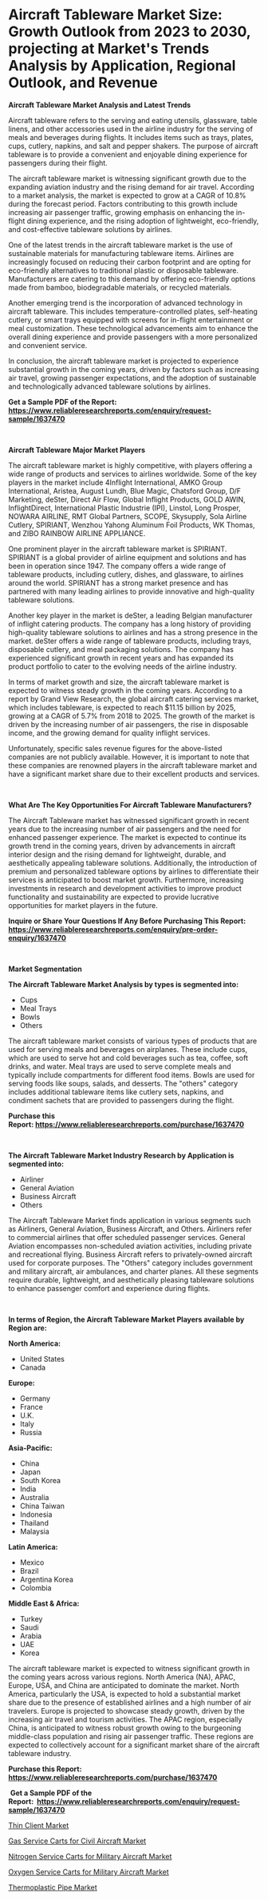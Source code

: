 <p><h1>Aircraft Tableware Market Size: Growth Outlook from 2023 to 2030, projecting at Market's Trends Analysis by Application, Regional Outlook, and Revenue</h1></p><p><strong>Aircraft Tableware Market Analysis and Latest Trends</strong></p>
<p><p>Aircraft tableware refers to the serving and eating utensils, glassware, table linens, and other accessories used in the airline industry for the serving of meals and beverages during flights. It includes items such as trays, plates, cups, cutlery, napkins, and salt and pepper shakers. The purpose of aircraft tableware is to provide a convenient and enjoyable dining experience for passengers during their flight.</p><p>The aircraft tableware market is witnessing significant growth due to the expanding aviation industry and the rising demand for air travel. According to a market analysis, the market is expected to grow at a CAGR of 10.8% during the forecast period. Factors contributing to this growth include increasing air passenger traffic, growing emphasis on enhancing the in-flight dining experience, and the rising adoption of lightweight, eco-friendly, and cost-effective tableware solutions by airlines.</p><p>One of the latest trends in the aircraft tableware market is the use of sustainable materials for manufacturing tableware items. Airlines are increasingly focused on reducing their carbon footprint and are opting for eco-friendly alternatives to traditional plastic or disposable tableware. Manufacturers are catering to this demand by offering eco-friendly options made from bamboo, biodegradable materials, or recycled materials.</p><p>Another emerging trend is the incorporation of advanced technology in aircraft tableware. This includes temperature-controlled plates, self-heating cutlery, or smart trays equipped with screens for in-flight entertainment or meal customization. These technological advancements aim to enhance the overall dining experience and provide passengers with a more personalized and convenient service.</p><p>In conclusion, the aircraft tableware market is projected to experience substantial growth in the coming years, driven by factors such as increasing air travel, growing passenger expectations, and the adoption of sustainable and technologically advanced tableware solutions by airlines.</p></p>
<p><strong>Get a Sample PDF of the Report:&nbsp; <a href="https://www.reliableresearchreports.com/enquiry/request-sample/1637470">https://www.reliableresearchreports.com/enquiry/request-sample/1637470</a></strong></p>
<p>&nbsp;</p>
<p><strong>Aircraft Tableware Major Market Players</strong></p>
<p><p>The aircraft tableware market is highly competitive, with players offering a wide range of products and services to airlines worldwide. Some of the key players in the market include 4Inflight International, AMKO Group International, Aristea, August Lundh, Blue Magic, Chatsford Group, D/F Marketing, deSter, Direct Air Flow, Global Inflight Products, GOLD AWIN, InflightDirect, International Plastic Industrie (IPI), Linstol, Long Prosper, NOWARA AIRLINE, RMT Global Partners, SCOPE, Skysupply, Sola Airline Cutlery, SPIRIANT, Wenzhou Yahong Aluminum Foil Products, WK Thomas, and ZIBO RAINBOW AIRLINE APPLIANCE.</p><p>One prominent player in the aircraft tableware market is SPIRIANT. SPIRIANT is a global provider of airline equipment and solutions and has been in operation since 1947. The company offers a wide range of tableware products, including cutlery, dishes, and glassware, to airlines around the world. SPIRIANT has a strong market presence and has partnered with many leading airlines to provide innovative and high-quality tableware solutions.</p><p>Another key player in the market is deSter, a leading Belgian manufacturer of inflight catering products. The company has a long history of providing high-quality tableware solutions to airlines and has a strong presence in the market. deSter offers a wide range of tableware products, including trays, disposable cutlery, and meal packaging solutions. The company has experienced significant growth in recent years and has expanded its product portfolio to cater to the evolving needs of the airline industry.</p><p>In terms of market growth and size, the aircraft tableware market is expected to witness steady growth in the coming years. According to a report by Grand View Research, the global aircraft catering services market, which includes tableware, is expected to reach $11.15 billion by 2025, growing at a CAGR of 5.7% from 2018 to 2025. The growth of the market is driven by the increasing number of air passengers, the rise in disposable income, and the growing demand for quality inflight services.</p><p>Unfortunately, specific sales revenue figures for the above-listed companies are not publicly available. However, it is important to note that these companies are renowned players in the aircraft tableware market and have a significant market share due to their excellent products and services.</p></p>
<p>&nbsp;</p>
<p><strong>What Are The Key Opportunities For Aircraft Tableware Manufacturers?</strong></p>
<p><p>The Aircraft Tableware market has witnessed significant growth in recent years due to the increasing number of air passengers and the need for enhanced passenger experience. The market is expected to continue its growth trend in the coming years, driven by advancements in aircraft interior design and the rising demand for lightweight, durable, and aesthetically appealing tableware solutions. Additionally, the introduction of premium and personalized tableware options by airlines to differentiate their services is anticipated to boost market growth. Furthermore, increasing investments in research and development activities to improve product functionality and sustainability are expected to provide lucrative opportunities for market players in the future.</p></p>
<p><strong>Inquire or Share Your Questions If Any Before Purchasing This Report: <a href="https://www.reliableresearchreports.com/enquiry/pre-order-enquiry/1637470">https://www.reliableresearchreports.com/enquiry/pre-order-enquiry/1637470</a></strong></p>
<p>&nbsp;</p>
<p><strong>Market Segmentation</strong></p>
<p><strong>The Aircraft Tableware Market Analysis by types is segmented into:</strong></p>
<p><ul><li>Cups</li><li>Meal Trays</li><li>Bowls</li><li>Others</li></ul></p>
<p><p>The aircraft tableware market consists of various types of products that are used for serving meals and beverages on airplanes. These include cups, which are used to serve hot and cold beverages such as tea, coffee, soft drinks, and water. Meal trays are used to serve complete meals and typically include compartments for different food items. Bowls are used for serving foods like soups, salads, and desserts. The "others" category includes additional tableware items like cutlery sets, napkins, and condiment sachets that are provided to passengers during the flight.</p></p>
<p><strong>Purchase this Report:&nbsp;<a href="https://www.reliableresearchreports.com/purchase/1637470">https://www.reliableresearchreports.com/purchase/1637470</a></strong></p>
<p>&nbsp;</p>
<p><strong>The Aircraft Tableware Market Industry Research by Application is segmented into:</strong></p>
<p><ul><li>Airliner</li><li>General Aviation</li><li>Business Aircraft</li><li>Others</li></ul></p>
<p><p>The Aircraft Tableware Market finds application in various segments such as Airliners, General Aviation, Business Aircraft, and Others. Airliners refer to commercial airlines that offer scheduled passenger services. General Aviation encompasses non-scheduled aviation activities, including private and recreational flying. Business Aircraft refers to privately-owned aircraft used for corporate purposes. The "Others" category includes government and military aircraft, air ambulances, and charter planes. All these segments require durable, lightweight, and aesthetically pleasing tableware solutions to enhance passenger comfort and experience during flights.</p></p>
<p>&nbsp;</p>
<p><strong>In terms of Region, the Aircraft Tableware Market Players available by Region are:</strong></p>
<p>
    <p> <strong> North America: </strong>
        <ul>
            <li>United States</li>
            <li>Canada</li>
        </ul>
        </p> 
    <p> <strong> Europe: </strong>
        <ul>
            <li>Germany</li>
            <li>France</li>
            <li>U.K.</li>
            <li>Italy</li>
            <li>Russia</li>
        </ul>
        </p> 
    <p> <strong> Asia-Pacific: </strong>
        <ul>
            <li>China</li>
            <li>Japan</li>
            <li>South Korea</li>
            <li>India</li>
            <li>Australia</li>
            <li>China Taiwan</li>
            <li>Indonesia</li>
            <li>Thailand</li>
            <li>Malaysia</li>
        </ul>
        </p> 
    <p> <strong> Latin America: </strong>
        <ul>
            <li>Mexico</li>
            <li>Brazil</li>
            <li>Argentina Korea</li>
            <li>Colombia</li>
        </ul>
        </p> 
    <p> <strong> Middle East & Africa: </strong>
        <ul>
            <li>Turkey</li>
            <li>Saudi</li>
            <li>Arabia</li>
            <li>UAE</li>
            <li>Korea</li>
        </ul>
    </p>
    </p>
<p><p>The aircraft tableware market is expected to witness significant growth in the coming years across various regions. North America (NA), APAC, Europe, USA, and China are anticipated to dominate the market. North America, particularly the USA, is expected to hold a substantial market share due to the presence of established airlines and a high number of air travelers. Europe is projected to showcase steady growth, driven by the increasing air travel and tourism activities. The APAC region, especially China, is anticipated to witness robust growth owing to the burgeoning middle-class population and rising air passenger traffic. These regions are expected to collectively account for a significant market share of the aircraft tableware industry.</p></p>
<p><strong>Purchase this Report: <a href="https://www.reliableresearchreports.com/purchase/1637470">https://www.reliableresearchreports.com/purchase/1637470</a></strong></p>
<p>&nbsp;<strong>Get a Sample PDF of the Report:&nbsp;&nbsp;<a href="https://www.reliableresearchreports.com/enquiry/request-sample/1637470">https://www.reliableresearchreports.com/enquiry/request-sample/1637470</a></strong></p>
<p><strong></strong></p>
<p><p><a href="https://medium.com/@dannyharber1978/thin-client-market-trends-and-market-analysis-forecasted-for-period-2023-2030-ab438319c6c4">Thin Client Market</a></p><p><a href="https://www.linkedin.com/pulse/gas-service-carts-civil-aircraft-market-1c/">Gas Service Carts for Civil Aircraft Market</a></p><p><a href="https://www.linkedin.com/pulse/nitrogen-service-carts-military-aircraft-market-size-forecast/">Nitrogen Service Carts for Military Aircraft Market</a></p><p><a href="https://www.linkedin.com/pulse/oxygen-service-carts-military-aircraft-market-1c/">Oxygen Service Carts for Military Aircraft Market</a></p><p><a href="https://medium.com/@ewellklocko/thermoplastic-pipe-market-analysis-its-cagr-market-segmentation-and-global-industry-overview-20fcb56e7ff3">Thermoplastic Pipe Market</a></p></p>